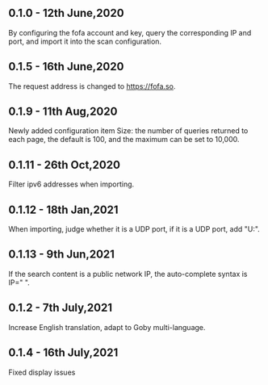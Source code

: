 ## 0.1.0 - 12th June,2020
By configuring the fofa account and key, query the corresponding IP and port, and import it into the scan configuration.

## 0.1.5 - 16th June,2020
The request address is changed to https://fofa.so.

## 0.1.9 - 11th Aug,2020
Newly added configuration item Size: the number of queries returned to each page, the default is 100, and the maximum can be set to 10,000.

## 0.1.11 - 26th Oct,2020
Filter ipv6 addresses when importing.

## 0.1.12 - 18th Jan,2021
When importing, judge whether it is a UDP port, if it is a UDP port, add "U:".

## 0.1.13 - 9th Jun,2021
If the search content is a public network IP, the auto-complete syntax is IP=" ".

## 0.1.2 - 7th July,2021
Increase English translation, adapt to Goby multi-language.

## 0.1.4 - 16th July,2021
Fixed display issues